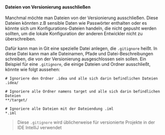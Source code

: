 #### Dateien von Versionierung ausschließen
Manchmal möchte man Dateien von der Versionierung ausschließen. Diese Dateien könnten z.B sensible Daten wie Passwörter enthalten oder es könnte sich um Konfigurations-Dateien handeln, die nicht gepusht werden sollten, um die lokale Konfiguration der anderen Entwickler nicht zu überschreiben. 

Dafür kann man in Git eine spezielle Datei anlegen, die `.gitignore` heißt. In diese Datei kann man alle Dateinamen, Pfade und Datei-Beschreibungen schreiben, die von der Versionierung ausgeschlossen sein sollen. Ein Beispiel für eine `.gitignore`, die einige Dateien und Ordner ausschließt, könnte wie folgt aussehen:

```
# Ignoriere den Ordner .idea und alle sich darin befindlichen Dateien
.idea/  

# Ignoriere alle Ordner namens target und alle sich darin befindlichen Dateien
**/target/  

# Ignoriere alle Dateien mit der Dateiendung .iml
*.iml
```
> Diese `.gitignore` wird üblicherweise für versionierte Projekte in der IDE IntelliJ verwendet

